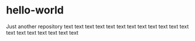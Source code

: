 # hello-world
Just another repository
text text text text text text text
text
text
text text text text text
text text text 
text text
